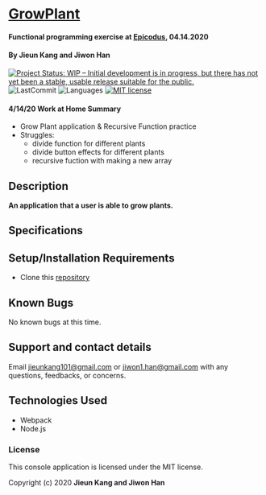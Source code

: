 # [GrowPlant](https://github.com/jiwon-seattle/Grow-Plant.git)

#### Functional programming exercise at [Epicodus](https://www.epicodus.com/), 04.14.2020

#### By **Jieun Kang and Jiwon Han**

[![Project Status: WIP – Initial development is in progress, but there has not yet been a stable, usable release suitable for the public.](https://www.repostatus.org/badges/latest/wip.svg)](https://www.repostatus.org/#wip)
![LastCommit](https://img.shields.io/github/last-commit/jiwon-seattle/Grow-Plant)
![Languages](https://img.shields.io/github/languages/top/jiwon-seattle/Grow-Plant)
[![MIT license](https://img.shields.io/badge/License-MIT-orange.svg)](https://lbesson.mit-license.org/)

#### 4/14/20 Work at Home Summary
- Grow Plant application & Recursive Function practice
- Struggles:
  - divide function for different plants
  - divide button effects for different plants
  - recursive fuction with making a new array

## Description

**An application that a user is able to grow plants.**

## Specifications

<!-- Roman numerals are based on seven symbols:
| Characters | Scrabble Values | 
| :-------------     | :------------- | 
| I | 1 |
| V | 5 |
| X | 10 |
| L | 50 |
| C | 100 |
| D | 500 |
| M | 1,000 | -->

## Setup/Installation Requirements

- Clone this [repository](https://github.com/jiwon-seattle/Grow-Plant.git)

## Known Bugs

No known bugs at this time.

## Support and contact details

Email jieunkang101@gmail.com or jiwon1.han@gmail.com with any questions, feedbacks, or concerns.

## Technologies Used

- Webpack
- Node.js

### License

This console application is licensed under the MIT license.

Copyright (c) 2020 **Jieun Kang and Jiwon Han**
